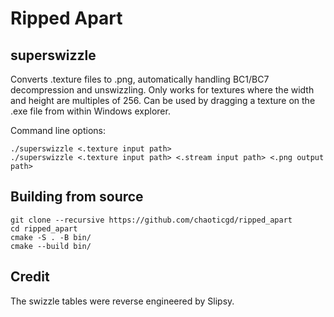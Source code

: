 # Ripped Apart

## superswizzle

Converts .texture files to .png, automatically handling BC1/BC7 decompression and unswizzling. Only works for textures where the width and height are multiples of 256. Can be used by dragging a texture on the .exe file from within Windows explorer.

Command line options:

	./superswizzle <.texture input path>
	./superswizzle <.texture input path> <.stream input path> <.png output path>

## Building from source
	
	git clone --recursive https://github.com/chaoticgd/ripped_apart
	cd ripped_apart
	cmake -S . -B bin/
	cmake --build bin/

## Credit

The swizzle tables were reverse engineered by Slipsy.
